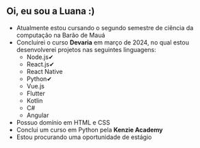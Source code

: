 ## Oi, eu sou a Luana :)

- Atualmente estou cursando o segundo semestre de ciência da computação na Barão de Mauá
- Concluirei o curso **Devaria** em março de 2024, no qual estou desenvolverei projetos nas seguintes linguagens:
  * Node.js✔
  * React.js✔
  * React Native
  * Python✔
  * Vue.js
  * Flutter
  * Kotlin
  * C#
  * Angular
- Possuo domínio em HTML e CSS
- Conclui um curso em Python pela **Kenzie Academy**
- Estou procurando uma oportunidade de estágio

<div>
  <a href-"https://github.com/aaraujolua">
  <img height="180em" scr="https://github-readme-stats.vercel.app/api?username=aaraujolua&show_icons=true&theme=swift&include_all_comits=true&cont_private=true"/>
  <img height="180em" scr="https://github-readme-stats.vercel.app/api/top-langs/?username=aaraujolua&layout=compact&langs_count=16&theme=swift"/>  
</div>
